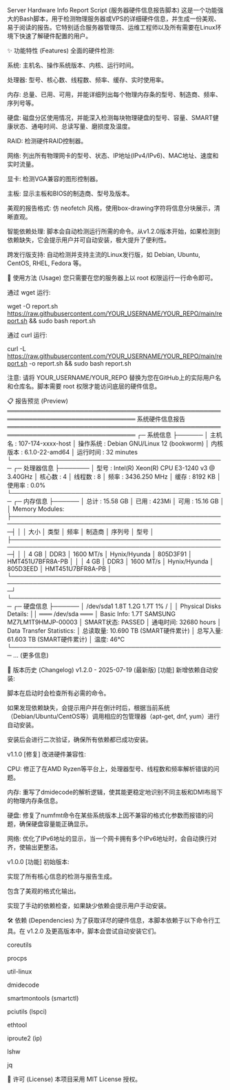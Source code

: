 Server Hardware Info Report Script (服务器硬件信息报告脚本)
这是一个功能强大的Bash脚本，用于检测物理服务器或VPS的详细硬件信息，并生成一份美观、易于阅读的报告。它特别适合服务器管理员、运维工程师以及所有需要在Linux环境下快速了解硬件配置的用户。

✨ 功能特性 (Features)
全面的硬件检测:

系统: 主机名、操作系统版本、内核、运行时间。

处理器: 型号、核心数、线程数、频率、缓存、实时使用率。

内存: 总量、已用、可用，并能详细列出每个物理内存条的型号、制造商、频率、序列号等。

硬盘: 磁盘分区使用情况，并能深入检测每块物理硬盘的型号、容量、SMART健康状态、通电时间、总读写量、磨损度及温度。

RAID: 检测硬件RAID控制器。

网络: 列出所有物理网卡的型号、状态、IP地址(IPv4/IPv6)、MAC地址、速度和实时流量。

显卡: 检测VGA兼容的图形控制器。

主板: 显示主板和BIOS的制造商、型号及版本。

美观的报告格式: 仿 neofetch 风格，使用box-drawing字符将信息分块展示，清晰直观。

智能依赖处理: 脚本会自动检测运行所需的命令。从v1.2.0版本开始，如果检测到依赖缺失，它会提示用户并可自动安装，极大提升了便利性。

跨发行版支持: 自动检测并支持主流的Linux发行版，如 Debian, Ubuntu, CentOS, RHEL, Fedora 等。

🚀 使用方法 (Usage)
您只需要在您的服务器上以 root 权限运行一行命令即可。

通过 wget 运行:

wget -O report.sh https://raw.githubusercontent.com/YOUR_USERNAME/YOUR_REPO/main/report.sh && sudo bash report.sh

通过 curl 运行:

curl -L https://raw.githubusercontent.com/YOUR_USERNAME/YOUR_REPO/main/report.sh -o report.sh && sudo bash report.sh

注意: 请将 YOUR_USERNAME/YOUR_REPO 替换为您在GitHub上的实际用户名和仓库名。脚本需要 root 权限才能访问底层的硬件信息。

📋 报告预览 (Preview)
════════════════════════════════════════════════════════════════════════════════
                                    系统硬件信息报告                                    
════════════════════════════════════════════════════════════════════════════════
┌─ 系统信息
├──────
│ 主机名              : 107-174-xxxx-host
│ 操作系统            : Debian GNU/Linux 12 (bookworm)
│ 内核版本            : 6.1.0-22-amd64
│ 运行时间            : 32 minutes
└──────────────────────────────────────────────────
┌─ 处理器信息
├───────
│ 型号                : Intel(R) Xeon(R) CPU E3-1240 v3 @ 3.40GHz
│ 核心数              : 4
│ 线程数              : 8
│ 频率                : 3436.250 MHz
│ 缓存                : 8192 KB
│ 使用率              : 0.0%
└──────────────────────────────────────────────────
┌─ 内存信息
├──────
│ 总计                : 15.58 GB
│ 已用                : 423Mi
│ 可用                : 15.16 GB
│
│ Memory Modules:
├────────────────────────────────────────────────────────────────────────────────────────────────────┤
│ │ 大小     │ 类型   │ 频率         │ 制造商       │ 序列号          │ 型号                 │
├────────────────────────────────────────────────────────────────────────────────────────────────────┤
│ │ 4 GB     │ DDR3   │ 1600 MT/s    │ Hynix/Hyunda │ 805D3F91        │ HMT451U7BFR8A-PB     │
│ │ 4 GB     │ DDR3   │ 1600 MT/s    │ Hynix/Hyunda │ 805D3EED        │ HMT451U7BFR8A-PB     │
└────────────────────────────────────────────────────────────────────────────────────────────────────┘
└──────────────────────────────────────────────────
┌─ 硬盘信息
├──────
│ /dev/sda1       1.8T  1.2G  1.7T   1% /
│
│ Physical Disks Details:
││ ═══ /dev/sda ═══
│   Basic Info:        1.7T SAMSUNG MZ7LM1T9HMJP-00003
│   SMART状态:         PASSED
│   通电时间:           32680 hours
│   Data Transfer Statistics:
│     总读取量:         10.690 TB (SMART硬件累计)
│     总写入量:         61.603 TB (SMART硬件累计)
│   温度:               46°C
└──────────────────────────────────────────────────
... (更多信息)

📜 版本历史 (Changelog)
v1.2.0 - 2025-07-19 (最新版)
[功能] 新增依赖自动安装:

脚本在启动时会检查所有必需的命令。

如果发现依赖缺失，会提示用户并在倒计时后，根据当前系统（Debian/Ubuntu/CentOS等）调用相应的包管理器（apt-get, dnf, yum）进行自动安装。

安装后会进行二次验证，确保所有依赖都已成功安装。

v1.1.0
[修复] 改进硬件兼容性:

CPU: 修正了在AMD Ryzen等平台上，处理器型号、线程数和频率解析错误的问题。

内存: 重写了dmidecode的解析逻辑，使其能更稳定地识别不同主板和DMI布局下的物理内存条信息。

硬盘: 修复了numfmt命令在某些系统版本上因不兼容的格式化参数而报错的问题，确保硬盘容量能正确显示。

网络: 优化了IPv6地址的显示，当一个网卡拥有多个IPv6地址时，会自动换行对齐，使输出更整洁。

v1.0.0
[功能] 初始版本:

实现了所有核心信息的检测与报告生成。

包含了美观的格式化输出。

实现了手动的依赖检查，如果缺少依赖会提示用户手动安装。

🛠️ 依赖 (Dependencies)
为了获取详尽的硬件信息，本脚本依赖于以下命令行工具。在 v1.2.0 及更高版本中，脚本会尝试自动安装它们。

coreutils

procps

util-linux

dmidecode

smartmontools (smartctl)

pciutils (lspci)

ethtool

iproute2 (ip)

lshw

jq

📄 许可 (License)
本项目采用 MIT License 授权。
